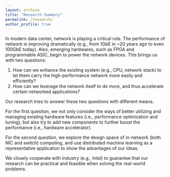 ```yaml
---
layout: archive
title: "Research Summary"
permalink: /research/
author_profile: true
---
```

In modern data center, network is playing a critical rule. The performance of network is improving dramatically (e.g., from 1GbE in ~20 years ago to even 100GbE today). 
Also, emerging hardwares, such as FPGA and programmable ASIC, begin to power the network devices.
This brings us with two questions:

1. How can we enhance the existing system (e.g., CPU, network stack) to let them carry the high-performance network more easily and efficiently?
2. How can we leverage the network itself to do more, and thus accelerate certain networked applications?

Our research tries to answer these two questions with different means.

For the first question, we not only consider the ways of better utilizing and managing existing hardware features (i.e., performance optimization and tuning), but also try to add new components to further boost the performance (i.e., hardware accelerator). 

For the second question, we explore the design space of in-network (both NIC and switch) computing, and use distributed machine learning as a representative application to show the advantages of our ideas. 

We closely cooperate with industry (e.g., Intel) to guarantee that our research can be practical and feasible when solving the real-world problems. 